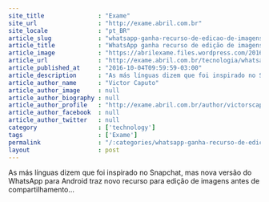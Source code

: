 ```yaml
---
site_title               : "Exame"
site_url                 : "http://exame.abril.com.br"
site_locale              : "pt_BR"
article_slug             : "whatsapp-ganha-recurso-de-edicao-de-imagens-a-la-snapchat"
article_title            : "WhatsApp ganha recurso de edição de imagens à la Snapchat"
article_image            : "https://abrilexame.files.wordpress.com/2016/10/size_960_16_9_whatsapp1.jpg?quality=70&strip=all&w=960"
article_url              : "http://exame.abril.com.br/tecnologia/whatsapp-ganha-recurso-de-edicao-de-imagens-a-la-snapchat/"
article_published_at     : "2016-10-04T09:59:59-03:00"
article_description      : "As más línguas dizem que foi inspirado no Snapchat, mas nova versão do WhatsApp para Android traz novo recurso para edição de imagens antes de compartilhamento..."
article_author_name      : "Victor Caputo"
article_author_image     : null
article_author_biography : null
article_author_profile   : "http://exame.abril.com.br/author/victorscaputo/"
article_author_facebook  : null
article_author_twitter   : null
category                 : ['technology']
tags                     : ['Exame']
permalink                : "/:categories/whatsapp-ganha-recurso-de-edicao-de-imagens-a-la-snapchat/"
layout                   : post
---
```


As más línguas dizem que foi inspirado no Snapchat, mas nova versão do WhatsApp para Android traz novo recurso para edição de imagens antes de compartilhamento...
